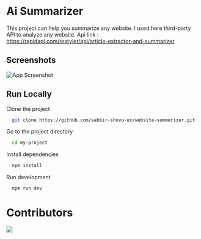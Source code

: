 # Ai Summarizer

This project can help you summarize any website. I used here third-party API to analyze any website.
Api link : https://rapidapi.com/restyler/api/article-extractor-and-summarizer

## Screenshots

![App Screenshot](https://github.com/sabbir-shuvo-ux/website-summerizer/blob/main/public/websiteSs.png?raw=true)

## Run Locally

Clone the project

```bash
  git clone https://github.com/sabbir-shuvo-ux/website-summerizer.git
```

Go to the project directory

```bash
  cd my-project
```

Install dependencies

```bash
  npm install
```

Run development

```bash
  npm run dev
```

# Contributors

<a href = "https://github.com/Tanu-N-Prabhu/Python/graphs/contributors">
  <img src = "https://contrib.rocks/image?repo=sabbir-shuvo-ux/website-summerizer"/>
</a>

<!-- ========================================
## COPY and PASTE BELOW CODE TO SHOW YOUR PROFILE IN CONTRIBUTION SECTION
======================================== -->

<!-- make sure you change "GitHub_username" to your github username -->

<!-- <a href = "https://github.com/Tanu-N-Prabhu/Python/graphs/contributors">
  <img src = "https://contrib.rocks/image?repo=GitHub_username/repository_name"/>
</a> -->

<!-- ========================================
## END CONTRIBUTE SECTION
======================================== -->
